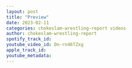 ```yaml
---
layout: post
title: "Preview"
date: 2023-02-11
categories: chokeslam-wrestling-report videos
author: chokeslam-wrestling-report
spotify_track_id: 
youtube_video_id: Dn-rn46TZxg
apple_track_id: 
youtube_metadata: 
---
```

